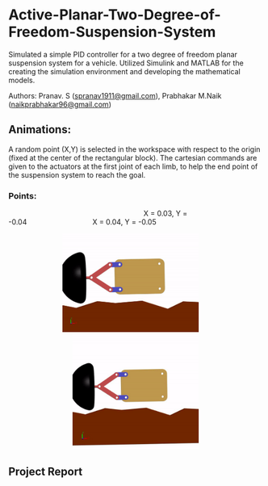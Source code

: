 # Active-Planar-Two-Degree-of-Freedom-Suspension-System
Simulated a simple PID controller for a two degree of freedom planar suspension system for a vehicle. Utilized Simulink and MATLAB for the creating the simulation environment and developing the mathematical models. 

Authors: Pranav. S (spranav1911@gmail.com), Prabhakar M.Naik (naikprabhakar96@gmail.com)

## Animations: 
A random point (X,Y) is selected in the workspace with respect to the origin (fixed at the center of the rectangular block). The cartesian commands are given to the actuators at the first joint of each limb, to help the end point of the suspension system to reach the goal. 

### Points:
&nbsp;&nbsp;&nbsp;&nbsp;&nbsp;&nbsp;&nbsp;&nbsp;&nbsp;&nbsp;&nbsp;&nbsp;&nbsp;&nbsp;&nbsp;&nbsp;&nbsp;&nbsp;&nbsp;&nbsp;&nbsp;&nbsp;&nbsp;&nbsp;&nbsp;&nbsp;&nbsp;&nbsp;&nbsp;&nbsp;&nbsp;&nbsp;&nbsp;&nbsp;&nbsp;&nbsp;&nbsp;&nbsp;&nbsp;&nbsp;&nbsp;&nbsp;&nbsp;&nbsp;&nbsp;&nbsp;&nbsp;&nbsp;&nbsp;&nbsp;&nbsp;&nbsp;&nbsp;&nbsp;&nbsp;&nbsp;&nbsp;&nbsp;&nbsp;&nbsp;&nbsp;&nbsp;&nbsp;&nbsp;&nbsp;&nbsp;&nbsp;&nbsp;X = 0.03,&nbsp;Y = -0.04&nbsp;&nbsp;&nbsp;&nbsp;&nbsp;&nbsp;&nbsp;&nbsp;&nbsp;&nbsp;&nbsp;&nbsp;&nbsp;&nbsp;&nbsp;&nbsp;&nbsp;&nbsp;&nbsp;&nbsp;&nbsp;&nbsp;&nbsp;&nbsp;&nbsp;&nbsp;&nbsp;&nbsp;&nbsp;&nbsp;&nbsp;&nbsp;&nbsp;X = 0.04, Y = -0.05
<p align="center">
  <img width="270" src="https://github.com/pranavs1911/Active-Planar-Two-Degree-of-Freedom-Suspension-System/blob/main/pranav%20(0.03,%20-0.04).gif?raw=true">
  &nbsp&nbsp&nbsp&nbsp<img width="250" src="https://github.com/pranavs1911/Active-Planar-Two-Degree-of-Freedom-Suspension-System/blob/main/pranav%20(0.04,%20-0.05).gif?raw=true">
</p>

## Project Report
